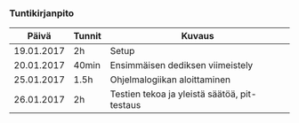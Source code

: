 ### Tuntikirjanpito
Päivä | Tunnit | Kuvaus
--------------- | ----- | ------
19.01.2017 | 2h | Setup
20.01.2017 | 40min | Ensimmäisen dediksen viimeistely
25.01.2017 | 1.5h | Ohjelmalogiikan aloittaminen
26.01.2017 | 2h | Testien tekoa ja yleistä säätöä, pit-testaus

